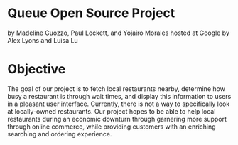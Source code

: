 # Queue Open Source Project
by Madeline Cuozzo, Paul Lockett, and Yojairo Morales
hosted at Google by Alex Lyons and Luisa Lu

# Objective
The goal of our project is to fetch local restaurants nearby, determine how busy a restaurant is through wait times, and display this information to users in a pleasant user interface. Currently, there is not a way to specifically look at locally-owned restaurants. Our project hopes to be able to help local restaurants during an economic downturn through garnering more support through online commerce, while providing customers with an enriching searching and ordering experience.
